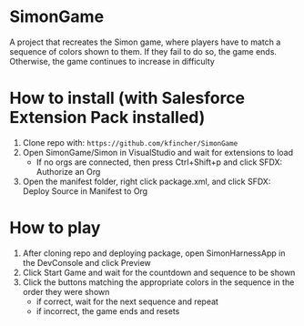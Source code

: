 # SimonGame
A project that recreates the Simon game, where players have to match a sequence of colors shown to them. If they fail to do so, the game ends. Otherwise, the game continues to increase in difficulty

# How to install (with Salesforce Extension Pack installed)
1. Clone repo with: `https://github.com/kfincher/SimonGame`
2. Open SimonGame/Simon in VisualStudio and wait for extensions to load
      - If no orgs are connected, then press Ctrl+Shift+p and click SFDX: Authorize an Org
3. Open the manifest folder, right click package.xml, and click SFDX: Deploy Source in Manifest to Org

# How to play
1. After cloning repo and deploying package, open SimonHarnessApp in the DevConsole and click Preview
2. Click Start Game and wait for the countdown and sequence to be shown
3. Click the buttons matching the appropriate colors in the sequence in the order they were shown
      - if correct, wait for the next sequence and repeat
      - if incorrect, the game ends and resets
